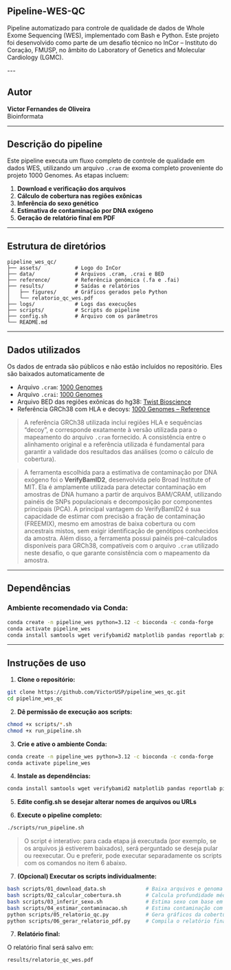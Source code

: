 ## Pipeline-WES-QC

<p style="font-size:14px;"> Pipeline automatizado para controle de qualidade de dados de Whole Exome Sequencing (WES), implementado com Bash e Python. 
Este projeto foi desenvolvido como parte de um desafio técnico no InCor – Instituto do Coração, FMUSP,  
no âmbito do Laboratory of Genetics and Molecular Cardiology (LGMC).</p>
---

## Autor

**Victor Fernandes de Oliveira**  
Bioinformata

---

## Descrição do pipeline

Este pipeline executa um fluxo completo de controle de qualidade em dados WES, utilizando um arquivo `.cram` de exoma completo proveniente do projeto 1000 Genomes. As etapas incluem:

1. **Download e verificação dos arquivos**  
2. **Cálculo de cobertura nas regiões exônicas**  
3. **Inferência do sexo genético**  
4. **Estimativa de contaminação por DNA exógeno**  
5. **Geração de relatório final em PDF**

---

## Estrutura de diretórios

```
pipeline_wes_qc/
├── assets/           # Logo do InCor
├── data/             # Arquivos .cram, .crai e BED
├── reference/        # Referência genômica (.fa e .fai)
├── results/          # Saídas e relatórios
│   ├── figures/      # Gráficos gerados pelo Python
│   └── relatorio_qc_wes.pdf
├── logs/             # Logs das execuções
├── scripts/          # Scripts do pipeline
├── config.sh         # Arquivo com os parâmetros
└── README.md
```

---

## Dados utilizados
Os dados de entrada são públicos e não estão incluídos no repositório. Eles são baixados automaticamente de

- Arquivo `.cram`: [1000 Genomes](https://ftp.1000genomes.ebi.ac.uk/vol1/ftp/data_collections/1000_genomes_project/data/CEU/NA06994/exome_alignment/NA06994.alt_bwamem_GRCh38DH.20150826.CEU.exome.cram)
- Arquivo `.crai`: [1000 Genomes](https://ftp.1000genomes.ebi.ac.uk/vol1/ftp/data_collections/1000_genomes_project/data/CEU/NA06994/exome_alignment/NA06994.alt_bwamem_GRCh38DH.20150826.CEU.exome.cram.crai)
- Arquivo BED das regiões exônicas do hg38: [Twist Bioscience](https://www.twistbioscience.com/sites/default/files/resources/2022-12/hg38_exome_v2.0.2_targets_sorted_validated.re_annotated.bed)
- Referência GRCh38 com HLA e decoys: [1000 Genomes – Reference](https://ftp.1000genomes.ebi.ac.uk/vol1/ftp/technical/reference/GRCh38_reference_genome)

> A referência GRCh38 utilizada inclui regiões HLA e sequências “decoy”, e corresponde exatamente à versão utilizada para o mapeamento do arquivo `.cram` fornecido. A consistência entre o alinhamento original e a referência utilizada é fundamental para garantir a validade dos resultados das análises (como o cálculo de cobertura).


> A ferramenta escolhida para a estimativa de contaminação por DNA exógeno foi o **VerifyBamID2**, desenvolvida pelo Broad Institute of MIT. Ela é amplamente utilizada para detectar contaminação em amostras de DNA humano a partir de arquivos BAM/CRAM, utilizando painéis de SNPs populacionais e decomposição por componentes principais (PCA). A principal vantagem do VerifyBamID2 é sua capacidade de estimar com precisão a fração de contaminação (FREEMIX), mesmo em amostras de baixa cobertura ou com ancestrais mistos, sem exigir identificação de genótipos conhecidos da amostra. Além disso, a ferramenta possui painéis pré-calculados disponíveis para GRCh38, compatíveis com o arquivo `.cram` utilizado neste desafio, o que garante consistência com o mapeamento da amostra.

---

## Dependências

### Ambiente recomendado via Conda:

```bash
conda create -n pipeline_wes python=3.12 -c bioconda -c conda-forge
conda activate pipeline_wes
conda install samtools wget verifybamid2 matplotlib pandas reportlab pillow seaborn -c bioconda -c conda-forge

```
---

## Instruções de uso

1. **Clone o repositório:**

```bash
git clone https://github.com/VictorUSP/pipeline_wes_qc.git
cd pipeline_wes_qc
```
2. **Dê permissão de execução aos scripts:**

```bash
chmod +x scripts/*.sh
chmod +x run_pipeline.sh

```

3. **Crie e ative o ambiente Conda:**

```bash
conda create -n pipeline_wes python=3.12 -c bioconda -c conda-forge
conda activate pipeline_wes
```

4. **Instale as dependências:**

```bash
conda install samtools wget verifybamid2 matplotlib pandas reportlab pillow seaborn -c bioconda -c conda-forge
```

5. **Edite config.sh se desejar alterar nomes de arquivos ou URLs**

6. **Execute o pipeline completo:**

```bash
./scripts/run_pipeline.sh
```
> O script é interativo: para cada etapa já executada (por exemplo, se os arquivos já estiverem baixados), será perguntado se deseja pular ou reexecutar. Ou e preferir, pode executar separadamente os scripts com os comandos no item 6 abaixo.


7. **(Opcional) Executar os scripts individualmente:**

```bash
bash scripts/01_download_data.sh             # Baixa arquivos e genoma de referência
bash scripts/02_calcular_cobertura.sh        # Calcula profundidade média e cobertura ≥10x/30x
bash scripts/03_inferir_sexo.sh              # Estima sexo com base em X/Y
bash scripts/04_estimar_contaminacao.sh      # Estima contaminação com VerifyBamID2
python scripts/05_relatorio_qc.py            # Gera gráficos da cobertura
python scripts/06_gerar_relatorio_pdf.py     # Compila o relatório final em PDF

```

7. **Relatório final:**

O relatório final será salvo em:

```bash
results/relatorio_qc_wes.pdf
```


